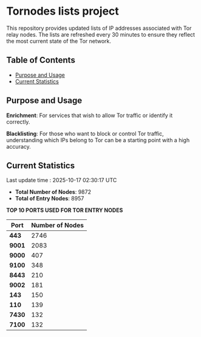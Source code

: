 # Tornodes lists project

This repository provides updated lists of IP addresses associated with Tor relay nodes. The lists are refreshed every 30 minutes to ensure they reflect the most current state of the Tor network.

## Table of Contents

- [Purpose and Usage](#purpose-and-usage)
- [Current Statistics](#current-statistics)


## Purpose and Usage

**Enrichment**: For services that wish to allow Tor traffic or identify it correctly.

**Blacklisting**: For those who want to block or control Tor traffic, understanding which IPs belong to Tor can be a starting point with a high accuracy.

## Current Statistics

Last update time : 2025-10-17 02:30:17 UTC

- **Total Number of Nodes**: 9872
- **Total of Entry Nodes**: 8957

**TOP 10 PORTS USED FOR TOR ENTRY NODES**

| **Port** | **Number of Nodes** |
|------|-----------------|
| **443**   | 2746  |
| **9001**   | 2083  |
| **9000**   | 407  |
| **9100**   | 348  |
| **8443**   | 210  |
| **9002**   | 181  |
| **143**   | 150  |
| **110**   | 139  |
| **7430**   | 132  |
| **7100**   | 132  |

